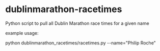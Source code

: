 dublinmarathon-racetimes
========================

Python script to pull all Dublin Marathon race times for a given name

example usage:

python dublinmarathon_racetimes/racetimes.py --name="Philip Roche" 